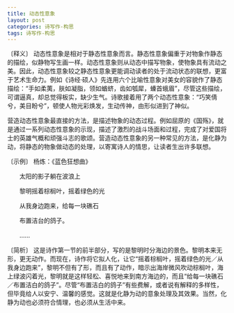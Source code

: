 ```yaml
---
title: 动态性意象
layout: post
categories: 诗写作-构思
tags: 诗写作-构思
---
```


〔释义〕 动态性意象是相对于静态性意象而言。静态性意象偏重于对物象作静态的描绘，似静物写生画一样。动态性意象则从动态中描写物象，使物象具有流动之美。因此，动态性意象较之静态性意象更能调动读者的处于流动状态的联想，更富于艺术生命力。例如《诗经·硕人》先连用六个比喻性意象对美女的容貌作了静态描绘：“手如柔荑，肤如凝脂，领如蝤蛴，齿如瓠犀，螓首蛾眉”，尽管这些描绘，可谓逼真，却总觉得板实，缺少生气。诗歌接着用了两个动态性意象：“巧笑倩兮，美目盼兮”，顿使人物光彩焕发，生动传神，由形似进到了神似。

营造动态性意象最直接的方法，是描述物象的动态过程。例如屈原的《国殇》，就是通过一系列动态性意象的示现，描述了激烈的战斗场面和过程，完成了对爱国将士的英雄气概和顽强斗志的歌颂。营造动态性意象的另一种常见的方法，是化静为动，将静态的物象做动态的处理，以寄寓诗人的情思，让读者生出许多联想。

〔示例〕 杨炼：《蓝色狂想曲》

　　太阳的影子躺在波浪上

　　黎明摇着棕榈叶，摇着绿色的光

　　从我身边跑来，给每一块礁石

　　布置洁台的鸽子。

　　……

〔简析〕 这是诗作第一节的前半部分，写的是黎明时分海边的景色。黎明本来无形，更无动作。而现在，诗作将它拟人化，让它“摇着棕榈叶，摇着绿色的光／从我身边跑来”，黎明不但有了形，而且有了动作，暗示出海岸微风吹动棕榈叶，海上绿波闪着光，黎明就是这样轻松、喜悦地来到南方海边的，而且“给每一块礁石／布置洁白的鸽子”。尽管“布置洁白的鸽子”有些费解，或者说有解释的多样性，但毕竟给人以安宁、温馨的感觉。这就是化静为动的意象处理及其效果。当然，化静为动也必须符合情理，也必须从生活中来。 